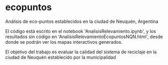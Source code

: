 # ecopuntos
Análisis de eco-puntos establecidos en la ciudad de Neuquén, Argentina  

El código está escrito en el notebook 'AnalisisRelevamiento.ipynb', y los resultados sin código en 'AnalisisRelevamientoEcopuntosNQN.html', desde donde se
podrán ver los mapas interactivos generados.  

El objetivo del trabajo es evaluar la calidad del sistema de reciclaje en la ciudad de Neuquén establecido por la municipalidad  
